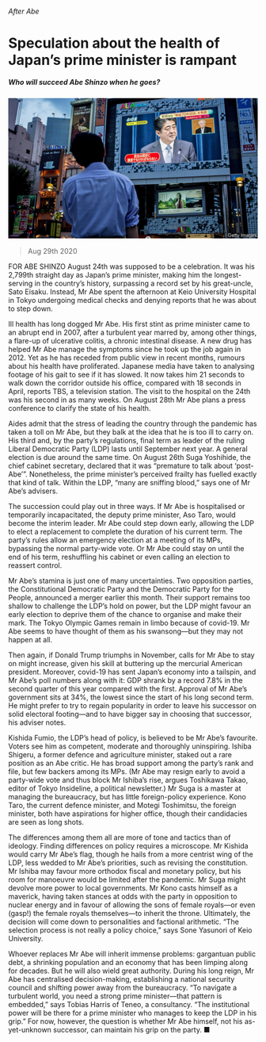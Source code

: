 ###### After Abe

# Speculation about the health of Japan’s prime minister is rampant 

##### Who will succeed Abe Shinzo when he goes? 

![image](images/20200829_ASP001_0.jpg) 

> Aug 29th 2020 

FOR ABE SHINZO August 24th was supposed to be a celebration. It was his 2,799th straight day as Japan’s prime minister, making him the longest-serving in the country’s history, surpassing a record set by his great-uncle, Sato Eisaku. Instead, Mr Abe spent the afternoon at Keio University Hospital in Tokyo undergoing medical checks and denying reports that he was about to step down.

Ill health has long dogged Mr Abe. His first stint as prime minister came to an abrupt end in 2007, after a turbulent year marred by, among other things, a flare-up of ulcerative colitis, a chronic intestinal disease. A new drug has helped Mr Abe manage the symptoms since he took up the job again in 2012. Yet as he has receded from public view in recent months, rumours about his health have proliferated. Japanese media have taken to analysing footage of his gait to see if it has slowed. It now takes him 21 seconds to walk down the corridor outside his office, compared with 18 seconds in April, reports TBS, a television station. The visit to the hospital on the 24th was his second in as many weeks. On August 28th Mr Abe plans a press conference to clarify the state of his health.


Aides admit that the stress of leading the country through the pandemic has taken a toll on Mr Abe, but they balk at the idea that he is too ill to carry on. His third and, by the party’s regulations, final term as leader of the ruling Liberal Democratic Party (LDP) lasts until September next year. A general election is due around the same time. On August 26th Suga Yoshihide, the chief cabinet secretary, declared that it was “premature to talk about ‘post-Abe’”. Nonetheless, the prime minister’s perceived frailty has fuelled exactly that kind of talk. Within the LDP, “many are sniffing blood,” says one of Mr Abe’s advisers.

The succession could play out in three ways. If Mr Abe is hospitalised or temporarily incapacitated, the deputy prime minister, Aso Taro, would become the interim leader. Mr Abe could step down early, allowing the LDP to elect a replacement to complete the duration of his current term. The party’s rules allow an emergency election at a meeting of its MPs, bypassing the normal party-wide vote. Or Mr Abe could stay on until the end of his term, reshuffling his cabinet or even calling an election to reassert control.

Mr Abe’s stamina is just one of many uncertainties. Two opposition parties, the Constitutional Democratic Party and the Democratic Party for the People, announced a merger earlier this month. Their support remains too shallow to challenge the LDP’s hold on power, but the LDP might favour an early election to deprive them of the chance to organise and make their mark. The Tokyo Olympic Games remain in limbo because of covid-19. Mr Abe seems to have thought of them as his swansong—but they may not happen at all.

Then again, if Donald Trump triumphs in November, calls for Mr Abe to stay on might increase, given his skill at buttering up the mercurial American president. Moreover, covid-19 has sent Japan’s economy into a tailspin, and Mr Abe’s poll numbers along with it: GDP shrank by a record 7.8% in the second quarter of this year compared with the first. Approval of Mr Abe’s government sits at 34%, the lowest since the start of his long second term. He might prefer to try to regain popularity in order to leave his successor on solid electoral footing—and to have bigger say in choosing that successor, his adviser notes.

Kishida Fumio, the LDP’s head of policy, is believed to be Mr Abe’s favourite. Voters see him as competent, moderate and thoroughly uninspiring. Ishiba Shigeru, a former defence and agriculture minister, staked out a rare position as an Abe critic. He has broad support among the party’s rank and file, but few backers among its MPs. (Mr Abe may resign early to avoid a party-wide vote and thus block Mr Ishiba’s rise, argues Toshikawa Takao, editor of Tokyo Insideline, a political newsletter.) Mr Suga is a master at managing the bureaucracy, but has little foreign-policy experience. Kono Taro, the current defence minister, and Motegi Toshimitsu, the foreign minister, both have aspirations for higher office, though their candidacies are seen as long shots.

The differences among them all are more of tone and tactics than of ideology. Finding differences on policy requires a microscope. Mr Kishida would carry Mr Abe’s flag, though he hails from a more centrist wing of the LDP, less wedded to Mr Abe’s priorities, such as revising the constitution. Mr Ishiba may favour more orthodox fiscal and monetary policy, but his room for manoeuvre would be limited after the pandemic. Mr Suga might devolve more power to local governments. Mr Kono casts himself as a maverick, having taken stances at odds with the party in opposition to nuclear energy and in favour of allowing the sons of female royals—or even (gasp!) the female royals themselves—to inherit the throne. Ultimately, the decision will come down to personalities and factional arithmetic. “The selection process is not really a policy choice,” says Sone Yasunori of Keio University.

Whoever replaces Mr Abe will inherit immense problems: gargantuan public debt, a shrinking population and an economy that has been limping along for decades. But he will also wield great authority. During his long reign, Mr Abe has centralised decision-making, establishing a national security council and shifting power away from the bureaucracy. “To navigate a turbulent world, you need a strong prime minister—that pattern is embedded,” says Tobias Harris of Teneo, a consultancy. “The institutional power will be there for a prime minister who manages to keep the LDP in his grip.” For now, however, the question is whether Mr Abe himself, not his as-yet-unknown successor, can maintain his grip on the party. ■

